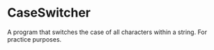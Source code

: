 # CaseSwitcher
A program that switches the case of all characters within a string. For practice purposes.
